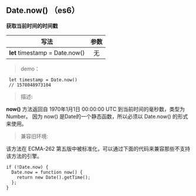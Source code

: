 ## Date.now() （es6）
**获取当前时间的时间戳**


|             写法              | 参数 |
| :---------------------------: | :--: |
| **let** timestamp = Date.now() |  无  |

> demo：

```
 let timestamp = Date.now()
 // 1578048973104
```



> 描述:

**now()**  方法返回自 1970年1月1日 00:00:00 UTC 到当前时间的毫秒数，类型为Number。
因为 now() 是Date的一个静态函数，所以必须以 Date.now() 的形式来使用。



> 兼容旧环境:

该方法在 ECMA-262 第五版中被标准化，可以通过下面的代码来兼容那些不支持该方法的引擎。

```
if (!Date.now) {
  Date.now = function now() {
    return new Date().getTime();
  };
}
```

